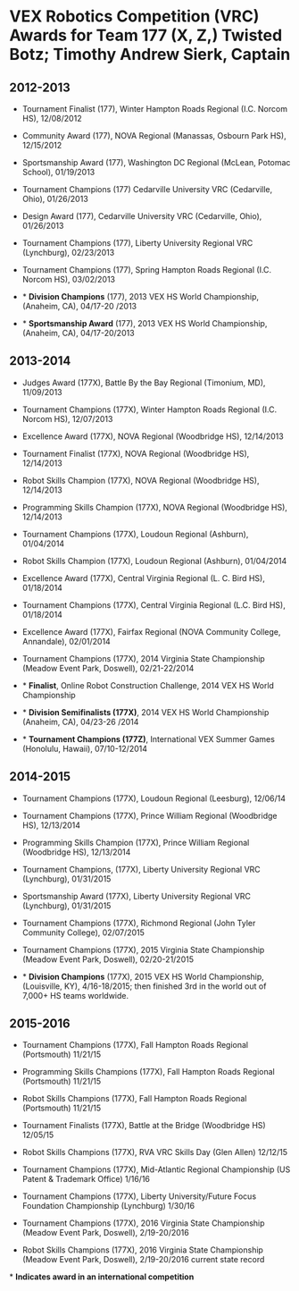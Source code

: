 # VEX Robotics Competition (VRC) Awards for Team 177 (X, Z,) Twisted Botz; Timothy Andrew Sierk, Captain 

## 2012-2013 

* Tournament Finalist (177), Winter Hampton Roads Regional  (I.C. Norcom HS), 12/08/2012  

* Community Award (177), NOVA Regional (Manassas, Osbourn Park HS), 12/15/2012  

* Sportsmanship Award (177), Washington DC Regional  (McLean, Potomac School), 01/19/2013 

* Tournament Champions (177) Cedarville University VRC (Cedarville, Ohio), 01/26/2013 

* Design Award (177), Cedarville University VRC (Cedarville, Ohio), 01/26/2013 

* Tournament Champions (177), Liberty University Regional VRC (Lynchburg), 02/23/2013 

* Tournament Champions (177), Spring Hampton Roads Regional  (I.C. Norcom HS), 03/02/2013 

* \* **Division Champions** (177), 2013 VEX HS World Championship, (Anaheim, CA), 04/17-20 /2013 

* \* **Sportsmanship Award** (177), 2013 VEX HS World Championship, (Anaheim, CA), 04/17-20/2013 

## 2013-2014 

* Judges Award (177X), Battle By the Bay Regional (Timonium, MD), 11/09/2013 

* Tournament Champions (177X), Winter Hampton Roads Regional (I.C. Norcom HS), 12/07/2013 

* Excellence Award (177X), NOVA Regional (Woodbridge HS), 12/14/2013 

* Tournament Finalist (177X), NOVA Regional (Woodbridge HS), 12/14/2013 

* Robot Skills Champion (177X), NOVA Regional (Woodbridge HS), 12/14/2013 

* Programming Skills Champion (177X), NOVA Regional (Woodbridge HS), 12/14/2013 

* Tournament Champions (177X), Loudoun Regional (Ashburn), 01/04/2014 

* Robot Skills Champion (177X), Loudoun Regional (Ashburn), 01/04/2014 

* Excellence Award (177X), Central Virginia Regional (L. C. Bird HS), 01/18/2014 

* Tournament Champions (177X), Central Virginia Regional (L.C. Bird HS), 01/18/2014 

* Excellence Award (177X), Fairfax Regional (NOVA Community College, Annandale), 02/01/2014 

* Tournament Champions (177X), 2014 Virginia State Championship (Meadow Event Park, Doswell), 02/21-22/2014 

* \* **Finalist**, Online Robot Construction Challenge, 2014 VEX HS World Championship	                   

* \* **Division Semifinalists (177X)**, 2014 VEX HS World Championship (Anaheim, CA), 04/23-26 /2014 

* \* **Tournament Champions (177Z)**, International VEX Summer Games (Honolulu, Hawaii), 07/10-12/2014 

## 2014-2015 

* Tournament Champions (177X), Loudoun Regional (Leesburg), 12/06/14 

* Tournament Champions (177X), Prince William Regional (Woodbridge HS), 12/13/2014 

* Programming Skills Champion (177X), Prince William Regional (Woodbridge HS), 12/13/2014 

* Tournament Champions, (177X), Liberty University Regional VRC (Lynchburg), 01/31/2015 

* Sportsmanship Award (177X), Liberty University Regional VRC (Lynchburg), 01/31/2015 

* Tournament Champions (177X), Richmond Regional (John Tyler Community College), 02/07/2015 

* Tournament Champions (177X), 2015 Virginia State Championship (Meadow Event Park, Doswell), 02/20-21/2015 

* \* **Division Champions** (177X), 2015 VEX HS World Championship, (Louisville, KY), 4/16-18/2015; then finished 3rd in the world out of 7,000+ HS teams worldwide.  

## 2015-2016

* Tournament Champions (177X), Fall Hampton Roads Regional (Portsmouth) 11/21/15 

* Programming Skills Champions (177X), Fall Hampton Roads Regional (Portsmouth) 11/21/15 

* Robot Skills Champions (177X), Fall Hampton Roads Regional (Portsmouth) 11/21/15 

* Tournament Finalists (177X), Battle at the Bridge (Woodbridge HS) 12/05/15 

* Robot Skills Champions (177X), RVA VRC Skills Day (Glen Allen) 12/12/15 

* Tournament Champions (177X), Mid-Atlantic Regional Championship (US Patent & Trademark Office) 1/16/16 

* Tournament Champions (177X), Liberty University/Future Focus Foundation Championship (Lynchburg) 1/30/16 

* Tournament Champions (177X), 2016 Virginia State Championship (Meadow Event Park, Doswell), 2/19-20/2016 

* Robot Skills Champions (177X), 2016 Virginia State Championship (Meadow Event Park, Doswell), 2/19-20/2016 current state record 


\* **Indicates award in an international competition**
